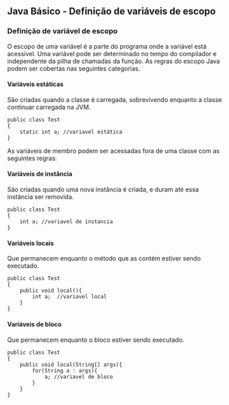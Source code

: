 ## Java Básico - Definição de variáveis de escopo

### Definição de variável de escopo

O escopo de uma variável é a parte do programa onde a variável está acessível. Uma variável pode ser determinado no tempo do compilador e independente da pilha de chamadas da função. As regras do escopo Java podem ser cobertas nas seguintes categorias.

#### Variáveis estáticas 

São criadas quando a classe é carregada, sobrevivendo enquanto a classe continuar carregada na JVM.

```
public class Test
{
    static int a; //variavel estática
}
```

As variáveis ​​de membro podem ser acessadas fora de uma classe com as seguintes regras:

#### Variáveis de instância 

São criadas quando uma nova instância é criada, e duram até essa instância ser removida.

```
public class Test
{
    int a; //variavel de instancia
}
```

#### Variáveis locais 

Que permanecem enquanto o método que as contém estiver sendo executado.

```
public class Test
{
    public void local(){
        int a;  //variavel local
    }
}
```

#### Variáveis de bloco 

Que permanecem enquanto o bloco estiver sendo executado. 

```
public class Test
{
    public void local(String[] args){
        for(String a : args){
            a; //variavel de bloco
        }
    }
}
```
